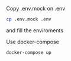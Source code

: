 

Copy .env.mock on .env

```bash
cp .env.mock .env
```

and fill the enviroments


Use docker-compose

```bash
docker-compose up
```
